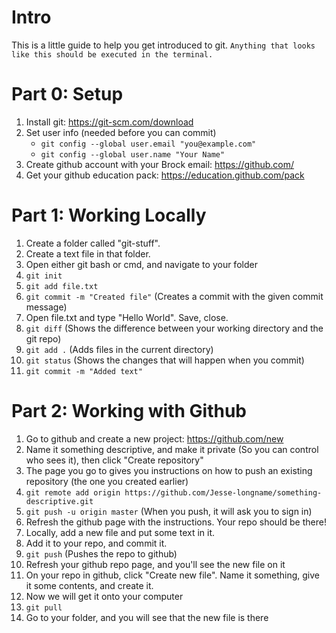 # Intro
This is a little guide to help you get introduced to git. 
`Anything that looks like this should be executed in the terminal.`
# Part 0: Setup
1. Install git: https://git-scm.com/download
2. Set user info (needed before you can commit)
    * `git config --global user.email "you@example.com"`
    * `git config --global user.name "Your Name"`
3. Create github account with your Brock email: https://github.com/
4. Get your github education pack: https://education.github.com/pack 

# Part 1: Working Locally
1. Create a folder called "git-stuff".
2. Create a text file in that folder.
2. Open either git bash or cmd, and navigate to your folder
3. `git init`
4. `git add file.txt`
5. `git commit -m "Created file"` (Creates a commit with the given commit message)
6. Open file.txt and type "Hello World". Save, close.
7. `git diff` (Shows the difference between your working directory and the git repo)
9. `git add .` (Adds files in the current directory)
10. `git status` (Shows the changes that will happen when you commit)
11. `git commit -m "Added text"`

# Part 2: Working with Github
1. Go to github and create a new project: https://github.com/new
2. Name it something descriptive, and make it private (So you can control who sees it), then click "Create repository"
3. The page you go to gives you instructions on how to push an existing repository (the one you created earlier)
4. `git remote add origin https://github.com/Jesse-longname/something-descriptive.git`
5. `git push -u origin master` (When you push, it will ask you to sign in)
6. Refresh the github page with the instructions. Your repo should be there!
7. Locally, add a new file and put some text in it.
8. Add it to your repo, and commit it. 
9. `git push` (Pushes the repo to github)
10. Refresh your github repo page, and you'll see the new file on it
11. On your repo in github, click "Create new file". Name it something, give it some contents, and create it.
12. Now we will get it onto your computer
13. `git pull`
14. Go to your folder, and you will see that the new file is there


